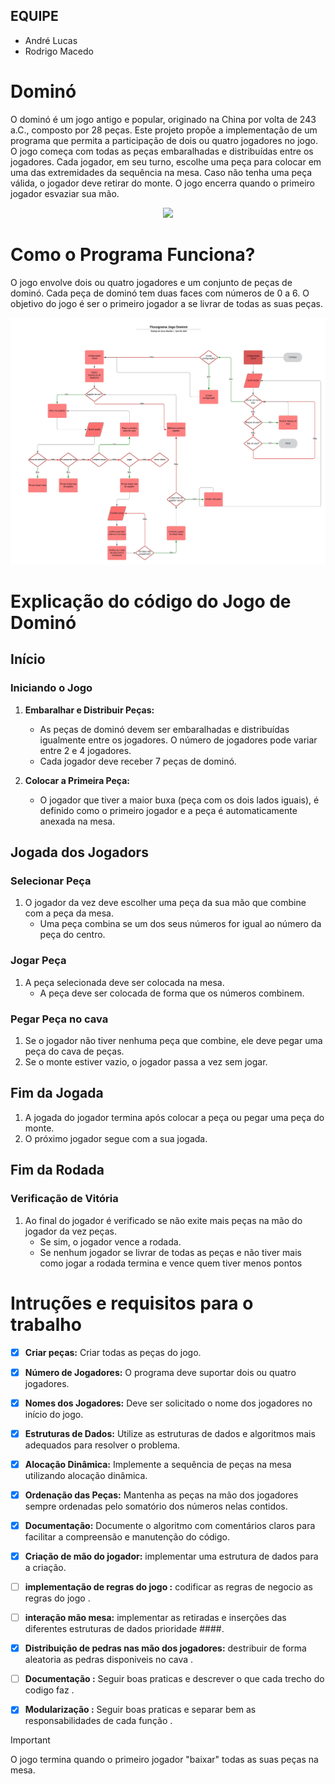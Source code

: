 ## EQUIPE
- André Lucas
- Rodrigo Macedo

# Dominó

O dominó é um jogo antigo e popular, originado na China por volta de 243 a.C., composto por 28 peças. Este projeto propõe a implementação de um programa que permita a participação de dois ou quatro jogadores no jogo. O jogo começa com todas as peças embaralhadas e distribuídas entre os jogadores. Cada jogador, em seu turno, escolhe uma peça para colocar em uma das extremidades da sequência na mesa. Caso não tenha uma peça válida, o jogador deve retirar do monte. O jogo encerra quando o primeiro jogador esvaziar sua mão.

<p align="center">
  <img src="Imagens/dominó.png" />
</p>

# Como o Programa Funciona?

O jogo envolve dois ou quatro jogadores e um conjunto de peças de dominó. Cada peça de dominó tem duas faces com números de 0 a 6. O objetivo do jogo é ser o primeiro jogador a se livrar de todas as suas peças.

<p align="center">
  <img src="Imagens/fluxograma.jpeg" />
</p>


# Explicação do código do Jogo de Dominó

## Início

### Iniciando o Jogo

1. **Embaralhar e Distribuir Peças:**
   - As peças de dominó devem ser embaralhadas e distribuídas igualmente entre os jogadores. O número de jogadores pode variar entre 2 e 4 jogadores.
   - Cada jogador deve receber 7 peças de dominó.

2. **Colocar a Primeira Peça:**
   - O jogador que tiver a maior buxa (peça com os dois lados iguais), é definido como o primeiro jogador e a peça é automaticamente anexada na mesa. 

## Jogada dos Jogadors

### Selecionar Peça

1. O jogador da vez deve escolher uma peça da sua mão que combine com a peça da mesa.
   - Uma peça combina se um dos seus números for igual ao número da peça do centro.

### Jogar Peça

1. A peça selecionada deve ser colocada na mesa.
   - A peça deve ser colocada de forma que os números combinem.

### Pegar Peça no cava

1. Se o jogador não tiver nenhuma peça que combine, ele deve pegar uma peça do cava de peças.
2. Se o monte estiver vazio, o jogador passa a vez sem jogar.

## Fim da Jogada

1. A jogada do jogador termina após colocar a peça ou pegar uma peça do monte.
2. O próximo jogador segue com a sua jogada.

## Fim da Rodada

### Verificação de Vitória

1. Ao final do jogador é verificado se não exite mais peças na mão do jogador da vez peças.
   - Se sim, o jogador vence a rodada.
   - Se nenhum jogador se livrar de todas as peças e não tiver mais como jogar a rodada termina e vence quem tiver menos pontos



# Intruções e requisitos para o trabalho

- [x] **Criar peças:** Criar todas as peças do jogo. 
- [x] **Número de Jogadores:** O programa deve suportar dois ou quatro jogadores. 
- [x] **Nomes dos Jogadores:** Deve ser solicitado o nome dos jogadores no início do jogo.
- [x] **Estruturas de Dados:** Utilize as estruturas de dados e algoritmos mais adequados para resolver o problema.
- [x] **Alocação Dinâmica:** Implemente a sequência de peças na mesa utilizando alocação dinâmica.
- [x] **Ordenação das Peças:** Mantenha as peças na mão dos jogadores sempre ordenadas pelo somatório dos números nelas contidos.
- [x] **Documentação:** Documente o algoritmo com comentários claros para facilitar a compreensão e manutenção do código.
- [X] **Criação de mão do jogador:** implementar uma estrutura de dados para a criação. 

- [ ] **implementação de regras do jogo :** codificar as regras de negocio as regras do jogo .
- [ ] **interação mão mesa:**  implementar as retiradas e inserções das diferentes estruturas de dados prioridade ####.
- [X]  **Distribuição de pedras nas mão dos jogadores:** destribuir de forma aleatoria as pedras disponiveis no cava .
- [ ] **Documentação :**  Seguir boas praticas e descrever o que cada trecho do codigo     faz .
- [X] **Modularização  :**  Seguir boas praticas e separar bem as responsabilidades de cada função  .
> [!IMPORTANT] 
>  O jogo termina quando o primeiro jogador "baixar" todas as suas peças na mesa.
